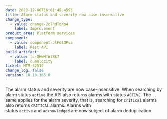 ```yaml
---
date: 2023-12-06T16:01:45.459Z
title: Alarm status and severity now case-insensitive
change_type:
  - value: change-2c7RdTdXo4
    label: Improvement
product_area: Platform services
component:
  - value: component-JlFdtOPva
    label: Rest API
build_artifact:
  - value: tc-QHwMfWtBk7
    label: cumulocity
ticket: MTM-52515
change_log: false
version: 10.18.166.0
---
```

The alarm status and severity are now case-insensitive. When searching by alarm status `active` the API also returns alarms with status `ACTIVE`. The same applies for the alarm severity, that is, searching for `critical` alarms also returns `CRITICAL` alarms. Alarms with status `active` and `acknowledged` are now subject of alarm deduplication.
